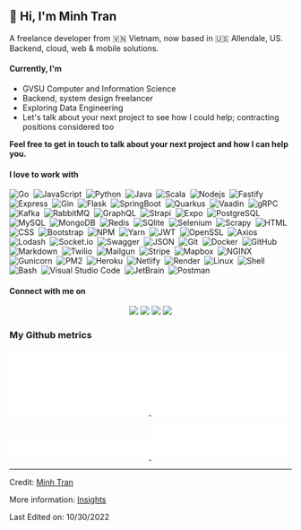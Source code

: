<!-- <p align="center"> -->
<!-- <img src="https://readme-typing-svg.herokuapp.com?font=Kanit&center=true&vCenter=true&duration3000&color=40C463&size=40&height=100&width=800&lines=I'm+Minh+Tran;Backend+Developer;Data+Engineer;GVSU+CIS+Student;Welcome+to+my+profile!">
</p> -->

<!-- <hr style="width:100%;text-align:left;margin-left:0;"> -->

## 👋 Hi, I'm Minh Tran

<p>
    A freelance developer from 🇻🇳 Vietnam, now based in 🇺🇸 Allendale, US.</br>
    Backend, cloud, web & mobile solutions.
</p>

#### Currently, I'm

-   GVSU Computer and Information Science
-   Backend, system design freelancer
-   Exploring Data Engineering
-   Let's talk about your next project to see how I could help; contracting positions considered too

**Feel free to get in touch to talk about your next project and how I can help you.**

#### I love to work with

<p align="center">

![Go](https://img.shields.io/badge/-Go-05122A?style=flat-square&logo=go&color=EBEDF0)&nbsp;
![JavaScript](https://img.shields.io/badge/-JavaScript-05122A?style=flat-square&logo=javascript&color=EBEDF0)&nbsp;
![Python](https://img.shields.io/badge/-Python-05122A?style=flat-square&logo=python&color=EBEDF0)&nbsp;
![Java](https://img.shields.io/badge/-Java-05122A?style=flat-square&logo=Java&color=16572A)&nbsp;
![Scala](https://img.shields.io/badge/-Scala-05122A?style=flat-square&logo=Scala&color=16572A)&nbsp;
![Nodejs](https://img.shields.io/badge/-Node.js-05122A?style=flat-square&logo=Node.js&color=EBEDF0)&nbsp;
![Fastify](https://img.shields.io/badge/-Fastify-05122A?style=flat-square&logo=fastify&color=16572A)&nbsp;
![Express](https://img.shields.io/badge/-Express-05122A?style=flat-square&logo=express&color=16572A)&nbsp;
![Gin](https://img.shields.io/badge/-Gin-05122A?style=flat-square&logo=gin&color=16572A)&nbsp;
![Flask](https://img.shields.io/badge/-Flask-05122A?style=flat-square&logo=flask&color=16572A)&nbsp;
![SpringBoot](https://img.shields.io/badge/-Springboot-05122A?style=flat-square&logo=Springboot&color=EBEDF0)&nbsp;
![Quarkus](https://img.shields.io/badge/-Quarkus-05122A?style=flat-square&logo=Quarkus&color=EBEDF0)&nbsp;
![Vaadin](https://img.shields.io/badge/-Vaadin-05122A?style=flat-square&logo=vaadin&color=EBEDF0)&nbsp;
![gRPC](https://img.shields.io/badge/-gRPC-05122A?style=flat-square&logo=Grpc&color=EBEDF0)&nbsp;
![Kafka](https://img.shields.io/badge/-Apache%20Kafka-05122A?style=flat-square&logo=ApacheKafka&color=16572A)&nbsp;
![RabbitMQ](https://img.shields.io/badge/-RabbitMQ-05122A?style=flat-square&logo=RabbitMQ&color=EBEDF0)&nbsp;
![GraphQL](https://img.shields.io/badge/-GraphQL-05122A?style=flat-square&logo=graphql&color=16572A)&nbsp;
![Strapi](https://img.shields.io/badge/-Strapi-05122A?style=flat-square&logo=Strapi&color=16572A)&nbsp;
![Expo](https://img.shields.io/badge/-Expo-05122A?style=flat-square&logo=expo&color=16572A)&nbsp;
![PostgreSQL](https://img.shields.io/badge/-PostgreSQL-05122A?style=flat-square&logo=postgresql&color=EBEDF0)&nbsp;
![MySQL](https://img.shields.io/badge/-MySQL-05122A?style=flat-square&logo=mysql&color=EBEDF0)&nbsp;
![MongoDB](https://img.shields.io/badge/-MongoDB-05122A?style=flat-square&logo=mongodb&color=EBEDF0)&nbsp;
![Redis](https://img.shields.io/badge/-Redis-05122A?style=flat-square&logo=Redis&color=EBEDF0)&nbsp;
![SQlite](https://img.shields.io/badge/-SQLite-05122A?style=flat-square&logo=sqlite&color=16572A)&nbsp;
![Selenium](https://img.shields.io/badge/-Selenium-05122A?style=flat-square&logo=selenium&color=EBEDF0)&nbsp;
![Scrapy](https://img.shields.io/badge/-Scrapy-05122A?style=flat-square&logo=Scrapy&color=16572A)&nbsp;
![HTML](https://img.shields.io/badge/-HTML-05122A?style=flat-square&logo=HTML5&color=EBEDF0)&nbsp;
![CSS](https://img.shields.io/badge/-CSS-05122A?style=flat-square&logo=CSS3&logoColor=1572B6&color=EBEDF0)&nbsp;
![Bootstrap](https://img.shields.io/badge/-Bootstrap-05122A?style=flat-square&logo=bootstrap&logoColor=563D7C&color=EBEDF0)&nbsp;
![NPM](https://img.shields.io/badge/-NPM-05122A?style=flat-square&logo=npm&color=EBEDF0)&nbsp;
![Yarn](https://img.shields.io/badge/-Yarn-05122A?style=flat-square&logo=yarn&color=EBEDF0)&nbsp;
![JWT](https://img.shields.io/badge/-JSON%20Web%20Tokens-05122A?style=flat-square&logo=jsonwebtokens&color=16572A)&nbsp;
![OpenSSL](https://img.shields.io/badge/-OpenSSL-05122A?style=flat-square&logo=openssl&color=16572A)&nbsp;
![Axios](https://img.shields.io/badge/-Axios-05122A?style=flat-square&logo=axios&color=16572A)&nbsp;
![Lodash](https://img.shields.io/badge/-Lodash-05122A?style=flat-square&logo=lodash&color=EBEDF0)&nbsp;
![Socket.io](https://img.shields.io/badge/-Socket.io-05122A?style=flat-square&logo=Socket.io&color=16572A)&nbsp;
![Swagger](https://img.shields.io/badge/-Swagger-05122A?style=flat-square&logo=swagger&color=EBEDF0)&nbsp;
![JSON](https://img.shields.io/badge/-JSON-05122A?style=flat-square&logo=json&color=16572A)&nbsp;
![Git](https://img.shields.io/badge/-Git-05122A?style=flat-square&logo=git&color=EBEDF0)&nbsp;
![Docker](https://img.shields.io/badge/-Docker-05122A?style=flat-square&logo=docker&color=EBEDF0)&nbsp;
![GitHub](https://img.shields.io/badge/-GitHub-05122A?style=flat-square&logo=github&color=16572A)&nbsp;
![Markdown](https://img.shields.io/badge/-Markdown-05122A?style=flat-square&logo=markdown&color=16572A)&nbsp;
![Twilio](https://img.shields.io/badge/-Twilio-05122A?style=flat-square&logo=twilio&color=EBEDF0)&nbsp;
![Mailgun](https://img.shields.io/badge/-Mailgun-05122A?style=flat-square&logo=mailgun&color=EBEDF0)&nbsp;
![Stripe](https://img.shields.io/badge/-Stripe-05122A?style=flat-square&logo=stripe&color=EBEDF0)&nbsp;
![Mapbox](https://img.shields.io/badge/-Mapbox-05122A?style=flat-square&logo=mapbox&color=16572A)&nbsp;
![NGINX](https://img.shields.io/badge/-NGINX-05122A?style=flat-square&logo=nginx&color=16572A)&nbsp;
![Gunicorn](https://img.shields.io/badge/-Gunicorn-05122A?style=flat-square&logo=gunicorn&color=EBEDF0)&nbsp;
![PM2](https://img.shields.io/badge/-PM2-05122A?style=flat-square&logo=pm2&color=16572A)&nbsp;
![Heroku](https://img.shields.io/badge/-Heroku-05122A?style=flat-square&logo=heroku&color=16572A)&nbsp;
![Netlify](https://img.shields.io/badge/-Netlify-05122A?style=flat-square&logo=netlify&color=EBEDF0)&nbsp;
![Render](https://img.shields.io/badge/-Render-05122A?style=flat-square&logo=render&color=EBEDF0)&nbsp;
![Linux](https://img.shields.io/badge/-Linux-05122A?style=flat-square&logo=linux&color=EBEDF0)&nbsp;
![Shell](https://img.shields.io/badge/-Shell-05122A?style=flat-square&logo=shell&color=EBEDF0)&nbsp;
![Bash](https://img.shields.io/badge/-GNU%20Bash-05122A?style=flat-square&logo=gnubash&color=EBEDF0)&nbsp;
![Visual Studio Code](https://img.shields.io/badge/-Visual%20Studio%20Code-05122A?style=flat-square&logo=visual-studio-code&logoColor=007ACC&color=EBEDF0)&nbsp;
![JetBrain](https://img.shields.io/badge/-JetBrains-05122A?style=flat-square&logo=jetbrains&color=16572A)&nbsp;
![Postman](https://img.shields.io/badge/-Postman-05122A?style=flat-square&logo=postman&color=EBEDF0)&nbsp;

</p>

#### Connect with me on

<p align="center">
<a href="mailto:trqminh24@gmail.com"><img src="https://img.shields.io/badge/-trqminh24@gmail.com-3423A6?style=flat-square&logo=gmail&logoColor=black&color=EBEDF0"/></a>
<a href="https://www.instagram.com/minhtran.ig/"><img src="https://img.shields.io/badge/-minhtran.ig-3423A6?style=flat-square&logo=instagram&logoColor=white&color=16572A"/></a>
<a href="https://www.facebook.com/minhtran.venus.dev/"><img src="https://img.shields.io/badge/-minhtran-3423A6?style=flat-square&logo=facebook&logoColor=white&color=16572A"/></a>
<a href="https://github.com/minhtran241"><img src="https://img.shields.io/badge/-minhtran241-3423A6?style=flat-square&logo=Github&logoColor=black&color=EBEDF0"/></a>
</p>

### My Github metrics

<p align="left">
  <a href="https://github.com/minhtran241">

  <img width="49.5%" src="https://github.com/minhtran241/minhtran241/blob/output/metrics.classic.svg" />
  <img width="49.5%" src="https://github.com/minhtran241/minhtran241/blob/output/metrics.plugin.isocalendar.halfyear.svg" />
  </a>
</p>
<p align="left">
  <a href="https://github.com/minhtran241">
  <img width="49.5%" src="https://github.com/minhtran241/minhtran241/blob/output/metrics.plugin.notable.svg" />
  <img width="49.5%" src="https://github.com/minhtran241/minhtran241/blob/output/metrics.plugin.languages.recent.svg" />

  </a>
</p>

<!-- ![Snake animation](https://github.com/minhtran241/minhtran241/blob/output2/github-contribution-grid-snake.svg) -->

---

Credit: [Minh Tran](https://github.com/minhtran241)

More information: [Insights](https://metrics.lecoq.io/insights/minhtran241)

Last Edited on: 10/30/2022

